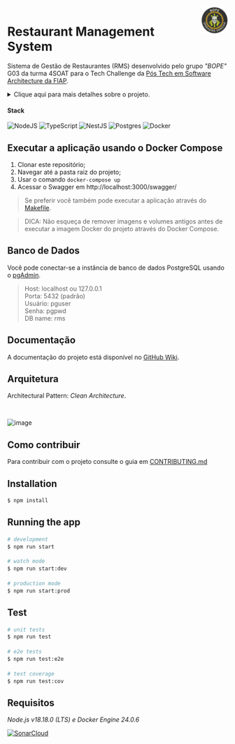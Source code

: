 <img src="https://github.com/Grupo-G03-4SOAT-FIAP/rms-backend-fase01/raw/main/docs/img/bope-faca-na-carveira-knife-skull-logo.png" alt="BOPE" title="BOPE" align="right" height="60" />

# Restaurant Management System

<!---
[![Quality Gate Status](https://sonarcloud.io/api/project_badges/measure?project=Grupo-G03-4SOAT-FIAP_RMS-backend-fase01&metric=alert_status)](https://sonarcloud.io/summary/new_code?id=Grupo-G03-4SOAT-FIAP_RMS-backend-fase01)
[![Coverage](https://sonarcloud.io/api/project_badges/measure?project=Grupo-G03-4SOAT-FIAP_RMS-backend-fase01&metric=coverage)](https://sonarcloud.io/summary/new_code?id=Grupo-G03-4SOAT-FIAP_RMS-backend-fase01)
-->

Sistema de Gestão de Restaurantes (RMS) desenvolvido pelo grupo *"BOPE"* G03 da turma 4SOAT para o Tech Challenge da [Pós Tech em Software Architecture da FIAP](https://postech.fiap.com.br/curso/software-architecture/).

<details><summary>Clique aqui para mais detalhes sobre o projeto.</summary>
<p>

> *O PROBLEMA*
> 
> *Há uma lanchonete de bairro que está expandindo devido seu grande sucesso. Porém, com a expansão e sem um sistema de controle de pedidos, o atendimento aos clientes pode ser caótico e confuso. Por exemplo, imagine que um cliente faça um pedido complexo, como um hambúrguer personalizado com ingredientes específicos, acompanhado de batatas fritas e uma bebida. O atendente pode anotar o pedido em um papel e entregá-lo à cozinha, mas não há garantia de que o pedido será preparado corretamente.*
> 
> *Sem um sistema de controle de pedidos, pode haver confusão entre os atendentes e a cozinha, resultando em atrasos na preparação e entrega dos pedidos. Os pedidos podem ser perdidos, mal interpretados ou esquecidos, levando à insatisfação dos clientes e a perda de negócios.*
> 
> *Em resumo, um sistema de controle de pedidos é essencial para garantir que a lanchonete possa atender os clientes de maneira eficiente, gerenciando seus pedidos e estoques de forma adequada. Sem ele, expandir a lanchonete pode acabar não dando certo, resultando em clientes insatisfeitos e impactando os negócios de forma negativa.*
> 
> *Para solucionar o problema, a lanchonete irá investir em um sistema de autoatendimento de fast food, que é composto por uma série de dispositivos e interfaces que permitem aos clientes selecionar e fazer pedidos sem precisar interagir com um atendente.*
>
> *— Fonte: [FIAP](https://www.fiap.com.br/)*

</p>
</details> 

#### Stack

![NodeJS](https://img.shields.io/badge/node.js-6DA55F?style=for-the-badge&logo=node.js&logoColor=white)
![TypeScript](https://img.shields.io/badge/typescript-%23007ACC.svg?style=for-the-badge&logo=typescript&logoColor=white)
![NestJS](https://img.shields.io/badge/nestjs-%23E0234E.svg?style=for-the-badge&logo=nestjs&logoColor=white)
![Postgres](https://img.shields.io/badge/postgres-%23316192.svg?style=for-the-badge&logo=postgresql&logoColor=white)
![Docker](https://img.shields.io/badge/docker-%230db7ed.svg?style=for-the-badge&logo=docker&logoColor=white)

## Executar a aplicação usando o Docker Compose

1. Clonar este repositório;
2. Navegar até a pasta raiz do projeto;
3. Usar o comando `docker-compose up`
4. Acessar o Swagger em http://localhost:3000/swagger/

> Se preferir você também pode executar a aplicação através do [Makefile](Makefile).

> DICA: Não esqueça de remover imagens e volumes antigos antes de executar a imagem Docker do projeto através do Docker Compose.

## Banco de Dados

Você pode conectar-se a instância de banco de dados PostgreSQL usando o [pgAdmin](https://www.pgadmin.org/download/).

> Host: localhost ou 127.0.0.1\
> Porta: 5432 (padrão)\
> Usuário: pguser\
> Senha: pgpwd\
> DB name: rms

## Documentação

A documentação do projeto está disponível no [GitHub Wiki](https://github.com/Grupo-G03-4SOAT-FIAP/rms-backend-fase01/wiki).

## Arquitetura

Architectural Pattern: *Clean Architecture*.

<br>

![image](https://github.com/Grupo-G03-4SOAT-FIAP/rms-backend/assets/5115895/cb6d9afd-6bb4-4e81-9b48-a944e9bf3de4)

## Como contribuir

Para contribuir com o projeto consulte o guia em [CONTRIBUTING.md](CONTRIBUTING.md)

## Installation

```bash
$ npm install
```

## Running the app

```bash
# development
$ npm run start

# watch mode
$ npm run start:dev

# production mode
$ npm run start:prod
```

## Test

```bash
# unit tests
$ npm run test

# e2e tests
$ npm run test:e2e

# test coverage
$ npm run test:cov
```

## Requisitos

*Node.js v18.18.0 (LTS) e Docker Engine 24.0.6*

[![SonarCloud](https://sonarcloud.io/images/project_badges/sonarcloud-white.svg)](https://sonarcloud.io/summary/new_code?id=Grupo-G03-4SOAT-FIAP_RMS-backend-fase01)

